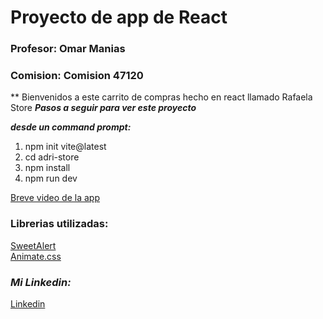 # Proyecto de app de React

### Profesor: Omar Manias
### Comision: Comision 47120

** Bienvenidos a este carrito de compras hecho en react llamado Rafaela Store
**_Pasos a seguir para ver este proyecto_**

**_desde un command prompt:_**
1. npm init vite@latest
2. cd adri-store
3. npm install
4. npm run dev

[Breve video de la app](https://www.loom.com/share/03b0b26549be47abbb534854d602bed9)</br>

### Librerias utilizadas:


[SweetAlert](https://sweetalert2.github.io/)</br>
[Animate.css](https://animate.style/)</br>

### _Mi Linkedin:_

[Linkedin](https://www.linkedin.com/in/adrianpozzi/)
